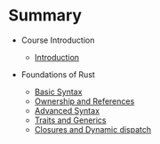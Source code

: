 # Summary

- Course Introduction
	- [Introduction](1-1-introduction.md)

- Foundations of Rust
	- [Basic Syntax](2-1-basic-syntax.md)
	- [Ownership and References](2-2-ownership-and-references.md)
	- [Advanced Syntax](2-3-advanced-syntax.md)
	- [Traits and Generics](2-4-traits-and-generics.md)
	- [Closures and Dynamic dispatch](2-5-closures-and-dynamic-dispatch.md)

